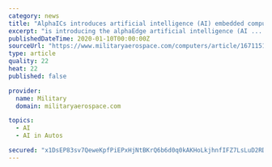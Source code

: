 ```yaml
---
category: news
title: "AlphaICs introduces artificial intelligence (AI) embedded computing board for unmanned vehicles"
excerpt: "is introducing the alphaEdge artificial intelligence (AI ... Intended applications include drones, robots, and driverless cars. It is powered by AlphaICs's proprietary Real AI Processor (RAP ..."
publishedDateTime: 2020-01-10T00:00:00Z
sourceUrl: "https://www.militaryaerospace.com/computers/article/16711512/alphaics-introduces-artificial-intelligence-ai-embedded-computing-board-for-unmanned-vehicles"
type: article
quality: 22
heat: 22
published: false

provider:
  name: Military
  domain: militaryaerospace.com

topics:
  - AI
  - AI in Autos

secured: "x1DsEP83sv7QeweKpfPiEPxHjNtBKrQ6b6d0q0kAKHoLkjhnfIFZ7LsLuD2RDib4EWgoRBw1zBd/RQanptIkl66ng8w0RL5LZs5l4Kqu+XkxhDtKlXe9IX/IG4VMEvCQqZuxJWOqXllhNspDs5N8j+sZcGAYZ3OHl5AL1Qat9l2ESWXSu4xHtkbQhZj6oD55r+oEUN5dWnHO0XTV15nQKlBrJbboBfc54QUjw7/bTQmm07Kda+UTHiRsl8HAr14tL4DigaFzruO3vwHUmk7kO2OVcg0P7e27+4X/Xj6FnB1bIy+gl2WLdKdVPo7Gt9W9;Yth6o6MjmclFOZclBvstDA=="
---
```


